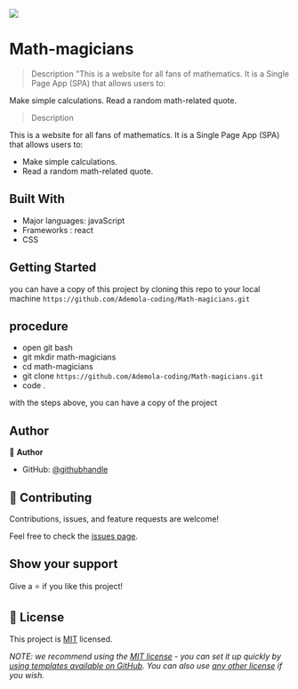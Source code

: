 ![](https://img.shields.io/badge/Microverse-blueviolet)

# Math-magicians

> Description
"This is a website for all fans of mathematics. It is a Single Page App (SPA) that allows users to:

Make simple calculations.
Read a random math-related quote.

> Description

This is a website for all fans of mathematics. It is a Single Page App (SPA) that allows users to:
- Make simple calculations.
- Read a random math-related quote.
## Built With

- Major languages: javaScript
- Frameworks : react
- CSS

<!-- ## Live Demo (if available)

[Live Demo Link](https://livedemo.com)
-->

## Getting Started

you can have a copy of this project by cloning this repo to your local machine
`https://github.com/Ademola-coding/Math-magicians.git`

## procedure
- open git bash
- git mkdir math-magicians
- cd math-magicians
- git clone `https://github.com/Ademola-coding/Math-magicians.git`
- code .

with the steps above, you can have a copy of the project 

## Author

👤 **Author**

- GitHub: [@githubhandle](https://github.com/Ademola-coding)

## 🤝 Contributing

Contributions, issues, and feature requests are welcome!

Feel free to check the [issues page](../../issues/).

## Show your support

Give a ⭐️ if you like this project!

## 📝 License

This project is [MIT](./LICENSE) licensed.

_NOTE: we recommend using the [MIT license](https://choosealicense.com/licenses/mit/) - you can set it up quickly by [using templates available on GitHub](https://docs.github.com/en/communities/setting-up-your-project-for-healthy-contributions/adding-a-license-to-a-repository). You can also use [any other license](https://choosealicense.com/licenses/) if you wish._
